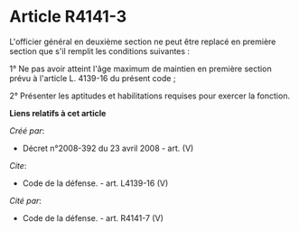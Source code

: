 # Article R4141-3

L'officier général en deuxième section ne peut être replacé en première section que s'il remplit les conditions suivantes : 

1° Ne pas avoir atteint l'âge maximum de maintien en première section prévu à l'article L. 4139-16 du présent code ; 

2° Présenter les aptitudes et habilitations requises pour exercer la fonction.

**Liens relatifs à cet article**

_Créé par_:

  - Décret n°2008-392 du 23 avril 2008 - art. (V)

_Cite_:

  - Code de la défense. - art. L4139-16 (V)

_Cité par_:

  - Code de la défense. - art. R4141-7 (V)
